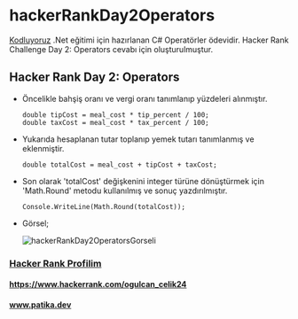 # hackerRankDay2Operators
[Kodluyoruz](https://app.patika.dev/) .Net eğitimi için hazırlanan C# Operatörler ödevidir. Hacker Rank Challenge Day 2: Operators cevabı için oluşturulmuştur.
## Hacker Rank Day 2: Operators
- Öncelikle bahşiş oranı ve vergi oranı tanımlanıp yüzdeleri alınmıştır.
  ```
  double tipCost = meal_cost * tip_percent / 100;
  double taxCost = meal_cost * tax_percent / 100;
- Yukarıda hesaplanan tutar toplanıp yemek tutarı tanımlanmış ve eklenmiştir.

      double totalCost = meal_cost + tipCost + taxCost; 

- Son olarak 'totalCost' değişkenini integer türüne dönüştürmek için 'Math.Round' metodu kullanılmış ve sonuç yazdırılmıştır.

      Console.WriteLine(Math.Round(totalCost)); 
- Görsel;

  ![hackerRankDay2OperatorsGorseli](hackerRankDay2Operators.png)

### [Hacker Rank Profilim](https://www.hackerrank.com/ogulcan_celik24) 
#### https://www.hackerrank.com/ogulcan_celik24
#### www.patika.dev

